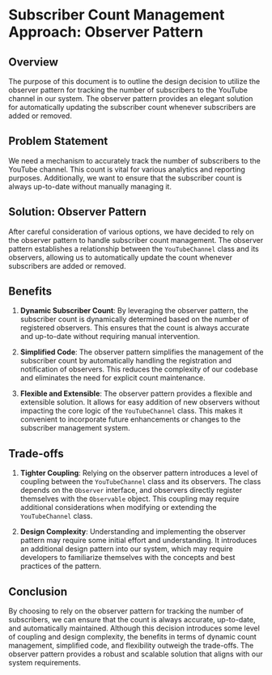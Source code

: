 # Subscriber Count Management Approach: Observer Pattern

## Overview

The purpose of this document is to outline the design decision to utilize the observer pattern for tracking the number of subscribers to the YouTube channel in our system. The observer pattern provides an elegant solution for automatically updating the subscriber count whenever subscribers are added or removed.

## Problem Statement

We need a mechanism to accurately track the number of subscribers to the YouTube channel. This count is vital for various analytics and reporting purposes. Additionally, we want to ensure that the subscriber count is always up-to-date without manually managing it.

## Solution: Observer Pattern

After careful consideration of various options, we have decided to rely on the observer pattern to handle subscriber count management. The observer pattern establishes a relationship between the `YouTubeChannel` class and its observers, allowing us to automatically update the count whenever subscribers are added or removed.

## Benefits

1. **Dynamic Subscriber Count**: By leveraging the observer pattern, the subscriber count is dynamically determined based on the number of registered observers. This ensures that the count is always accurate and up-to-date without requiring manual intervention.

2. **Simplified Code**: The observer pattern simplifies the management of the subscriber count by automatically handling the registration and notification of observers. This reduces the complexity of our codebase and eliminates the need for explicit count maintenance.

3. **Flexible and Extensible**: The observer pattern provides a flexible and extensible solution. It allows for easy addition of new observers without impacting the core logic of the `YouTubeChannel` class. This makes it convenient to incorporate future enhancements or changes to the subscriber management system.

## Trade-offs

1. **Tighter Coupling**: Relying on the observer pattern introduces a level of coupling between the `YouTubeChannel` class and its observers. The class depends on the `Observer` interface, and observers directly register themselves with the `Observable` object. This coupling may require additional considerations when modifying or extending the `YouTubeChannel` class.

2. **Design Complexity**: Understanding and implementing the observer pattern may require some initial effort and understanding. It introduces an additional design pattern into our system, which may require developers to familiarize themselves with the concepts and best practices of the pattern.

## Conclusion

By choosing to rely on the observer pattern for tracking the number of subscribers, we can ensure that the count is always accurate, up-to-date, and automatically maintained. Although this decision introduces some level of coupling and design complexity, the benefits in terms of dynamic count management, simplified code, and flexibility outweigh the trade-offs. The observer pattern provides a robust and scalable solution that aligns with our system requirements.

